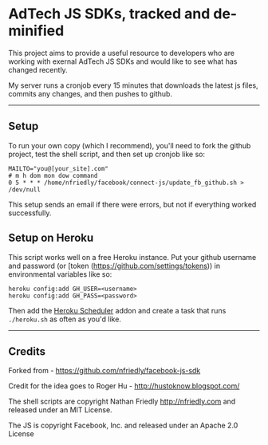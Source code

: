 AdTech JS SDKs, tracked and de-minified
===================================================

This project aims to provide a useful resource to developers who are working with exernal AdTech JS SDKs and would like to see what has changed recently.

My server runs a cronjob every 15 minutes that downloads the latest js files, commits any changes, and then pushes to github.

---

Setup
-----

To run your own copy (which I recommend), you'll need to fork the github project, test the shell script, and then set up cronjob like so:

    MAILTO="you@[your_site].com"
    # m h dom mon dow command
    0 5 * * * /home/nfriedly/facebook/connect-js/update_fb_github.sh > /dev/null

This setup sends an email if there were errors, but not if everything worked successfully.

Setup on Heroku
---------------

This script works well on a free Heroku instance. Put your github username and password (or [token (https://github.com/settings/tokens)) in environmental variables like so:

    heroku config:add GH_USER=<username>
    heroku config:add GH_PASS=<password>
    
Then add the [Heroku Scheduler](https://addons.heroku.com/scheduler) addon and create a task that runs `./heroku.sh` as often as you'd like.

---

Credits
-------

Forked from - https://github.com/nfriedly/facebook-js-sdk

Credit for the idea goes to Roger Hu - http://hustoknow.blogspot.com/

The shell scripts are copyright Nathan Friedly http://nfriedly.com and released under an MIT License.

The JS is copyright Facebook, Inc. and released under an Apache 2.0 License
